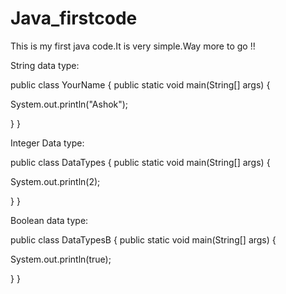 # Java_firstcode
This is my first java code.It is very simple.Way more to go !!




String data type:

public class YourName {
 public static void main(String[] args) {

  System.out.println("Ashok");

 }
}



Integer Data type:

public class DataTypes {
 public static void main(String[] args) {

  System.out.println(2);

 }
}

Boolean data type:

public class DataTypesB {
 public static void main(String[] args) {

  System.out.println(true);

 }
}
